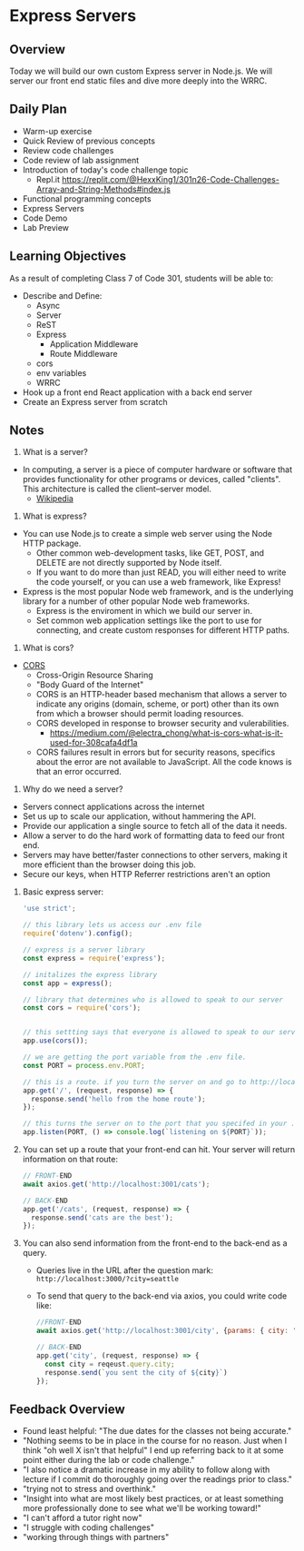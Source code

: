 # Express Servers

## Overview

Today we will build our own custom Express server in Node.js. We will server our front end static files and dive more deeply into the WRRC.

## Daily Plan

- Warm-up exercise
- Quick Review of previous concepts
- Review code challenges
- Code review of lab assignment
- Introduction of today's code challenge topic
  - Repl.it <https://replit.com/@HexxKing1/301n26-Code-Challenges-Array-and-String-Methods#index.js>
- Functional programming concepts
- Express Servers
- Code Demo
- Lab Preview

## Learning Objectives

As a result of completing Class 7 of Code 301, students will be able to:

- Describe and Define:
  - Async
  - Server
  - ReST
  - Express
    - Application Middleware
    - Route Middleware
  - cors
  - env variables
  - WRRC
- Hook up a front end React application with a back end server
- Create an Express server from scratch

## Notes

1. What is a server?

- In computing, a server is a piece of computer hardware or software that provides functionality for other programs or devices, called "clients". This architecture is called the client–server model.
  - [Wikipedia](https://en.wikipedia.org/wiki/Server_(computing))

1. What is express?

- You can use Node.js to create a simple web server using the Node HTTP package.
  - Other common web-development tasks, like GET, POST, and DELETE are not directly supported by Node itself.
  - If you want to do more than just READ, you will either need to write the code yourself, or you can use a web framework, like Express!
- Express is the most popular Node web framework, and is the underlying library for a number of other popular Node web frameworks.
  - Express is the enviroment in which we build our server in.
  - Set common web application settings like the port to use for connecting, and create custom responses for different HTTP paths.

1. What is cors?

- [CORS](https://developer.mozilla.org/en-US/docs/Web/HTTP/CORS)
  - Cross-Origin Resource Sharing
  - "Body Guard of the Internet"
  - CORS is an HTTP-header based mechanism that allows a server to indicate any origins (domain, scheme, or port) other than its own from which a browser should permit loading resources.
  - CORS developed in response to browser security and vulerabilities.
    - <https://medium.com/@electra_chong/what-is-cors-what-is-it-used-for-308cafa4df1a>
  - CORS failures result in errors but for security reasons, specifics about the error are not available to JavaScript. All the code knows is that an error occurred.

1. Why do we need a server?

- Servers connect applications across the internet
- Set us up to scale our application, without hammering the API.
- Provide our application a single source to fetch all of the data it needs.
- Allow a server to do the hard work of formatting data to feed our front end.
- Servers may have better/faster connections to other servers, making it more efficient than the browser doing this job.
- Secure our keys, when HTTP Referrer restrictions aren't an option

1. Basic express server:

   ```javaScript
   'use strict';

   // this library lets us access our .env file
   require('dotenv').config();

   // express is a server library
   const express = require('express');

   // initalizes the express library
   const app = express();

   // library that determines who is allowed to speak to our server
   const cors = require('cors');


   // this settting says that everyone is allowed to speak to our server
   app.use(cors());

   // we are getting the port variable from the .env file.
   const PORT = process.env.PORT;

   // this is a route. if you turn the server on and go to http://localhost:3001/ (or whatever port you specified in your .env), you will see 'hello from the home route'
   app.get('/', (request, response) => {
     response.send('hello from the home route');
   });

   // this turns the server on to the port that you specifed in your .env file
   app.listen(PORT, () => console.log(`listening on ${PORT}`));
   ```

1. You can set up a route that your front-end can hit. Your server will return information on that route:

   ```javaScript
   // FRONT-END
   await axios.get('http://localhost:3001/cats');

   // BACK-END
   app.get('/cats', (request, response) => {
     response.send('cats are the best');
   });
   ```

1. You can also send information from the front-end to the back-end as a query.

   - Queries live in the URL after the question mark: `http://localhost:3000/?city=seattle`
   - To send that query to the back-end via axios, you could write code like:

     ```javaScript
     //FRONT-END
     await axios.get('http://localhost:3001/city', {params: { city: 'seattle' }});

     // BACK-END
     app.get('city', (request, response) => {
       const city = reqeust.query.city;
       response.send(`you sent the city of ${city}`)
     });
     ```


## Feedback Overview

- Found least helpful: "The due dates for the classes not being accurate."
- "Nothing seems to be in place in the course for no reason. Just when I think "oh well X isn't that helpful" I end up referring back to it at some point either during the lab or code challenge."
- "I also notice a dramatic increase in my ability to follow along with lecture if I commit do thoroughly going over the readings prior to class."
- "trying not to stress and overthink."
- "Insight into what are most likely best practices, or at least something more professionally done to see what we'll be working toward!"
- "I can't afford a tutor right now"
- "I struggle with coding challenges"
- "working through things with partners"

